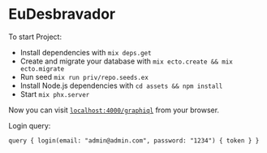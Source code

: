 # EuDesbravador

To start Project:

  * Install dependencies with `mix deps.get`
  * Create and migrate your database with `mix ecto.create && mix ecto.migrate`
  * Run seed `mix run priv/repo.seeds.ex`
  * Install Node.js dependencies with `cd assets && npm install`
  * Start `mix phx.server`

Now you can visit [`localhost:4000/graphiql`](http://localhost:4000/graphiql) from your browser.

Login query: 

`query {
  login(email: "admin@admin.com", password: "1234") {
    token
  }
}`
